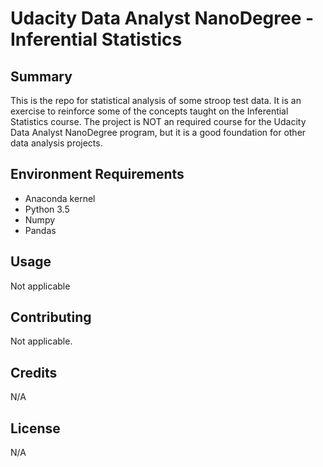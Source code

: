 # Udacity Data Analyst NanoDegree - Inferential Statistics

## Summary

This is the repo for statistical analysis of some stroop test data.  It is an exercise to reinforce some of the concepts taught on the Inferential Statistics course.  The project is NOT an required course for the Udacity Data Analyst NanoDegree program, but it is a good foundation for other data analysis projects.  

## Environment Requirements

- Anaconda kernel
- Python 3.5
- Numpy
- Pandas


## Usage

Not applicable

## Contributing

Not applicable.

## Credits

N/A

## License

N/A
